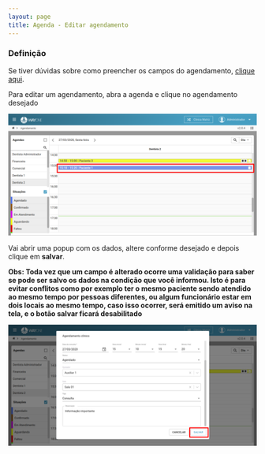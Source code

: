 ```yaml
---
layout: page
title: Agenda - Editar agendamento
---
```


### Definição

Se tiver dúvidas sobre como preencher os campos do agendamento, [clique aqui](/pages/agenda/criar-agendamento).

Para editar um agendamento, abra a agenda e clique no agendamento desejado

<p align="center">
  <img alt="Tipos de agendamento" src="/pages/agenda/criar-agendamento/agendamento_salvo.png" width="800">
</p>

Vai abrir uma popup com os dados, altere conforme desejado e depois clique em **salvar**.

**Obs: Toda vez que um campo é alterado ocorre uma validação para saber se pode ser salvo os dados na condição que você informou. Isto é para evitar conflitos como por exemplo ter o mesmo paciente sendo atendido ao mesmo tempo por pessoas diferentes, ou algum funcionário estar em dois locais ao mesmo tempo, caso isso ocorrer, será emitido um aviso na tela, e o botão salvar ficará desabilitado**

<p align="center">
  <img alt="Tipos de agendamento" src="/pages/agenda/criar-agendamento/salvar_agendamento.png" width="800">
</p>